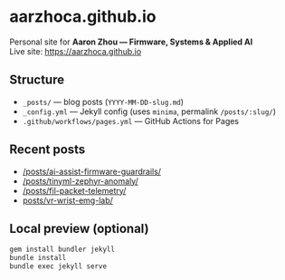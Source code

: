 # aarzhoca.github.io

Personal site for **Aaron Zhou — Firmware, Systems & Applied AI**  
Live site: https://aarzhoca.github.io

## Structure
- `_posts/` — blog posts (`YYYY-MM-DD-slug.md`)
- `_config.yml` — Jekyll config (uses `minima`, permalink `/posts/:slug/`)
- `.github/workflows/pages.yml` — GitHub Actions for Pages

## Recent posts
- [/posts/ai-assist-firmware-guardrails/](https://aarzhoca.github.io/posts/ai-assist-firmware-guardrails/)
- [/posts/tinyml-zephyr-anomaly/](https://aarzhoca.github.io/posts/tinyml-zephyr-anomaly/)
- [/posts/fil-packet-telemetry/](https://aarzhoca.github.io/posts/fil-packet-telemetry/)
- [posts/vr-wrist-emg-lab/](https://aarzhoca.github.io/posts/vr-wrist-emg-lab/)
## Local preview (optional)
```bash
gem install bundler jekyll
bundle install
bundle exec jekyll serve
